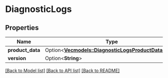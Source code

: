 # DiagnosticLogs

## Properties

Name | Type | Description | Notes
------------ | ------------- | ------------- | -------------
**product_data** | Option<[**Vec<models::DiagnosticLogsProductDataInner>**](diagnosticLogs_productData_inner.md)> |  | [optional]
**version** | Option<**String**> |  | [optional]

[[Back to Model list]](../README.md#documentation-for-models) [[Back to API list]](../README.md#documentation-for-api-endpoints) [[Back to README]](../README.md)


